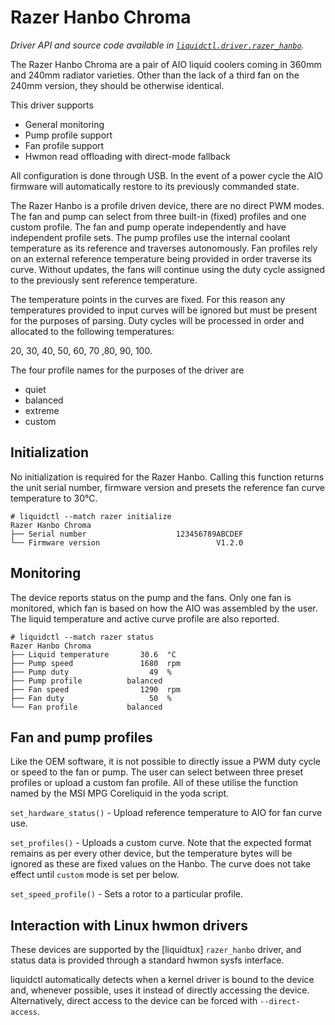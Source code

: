 # Razer Hanbo Chroma
_Driver API and source code available in [`liquidctl.driver.razer_hanbo`](../liquidctl/driver/razer_hanbo.py)._

The Razer Hanbo Chroma are a pair of AIO liquid coolers coming in 360mm and
240mm radiator varieties. Other than the lack of a third fan on the 240mm
version, they should be otherwise identical.

This driver supports
- General monitoring
- Pump profile support
- Fan profile support
- Hwmon read offloading with direct-mode fallback

All configuration is done through USB. In the event of a power cycle the
AIO firmware will automatically restore to its previously commanded state.

The Razer Hanbo is a profile driven device, there are no direct PWM modes.
The fan and pump can select from three built-in (fixed) profiles and one custom
profile. The fan and pump operate independently and have independent profile
sets. The pump profiles use the internal coolant temperature as its reference
and traverses autonomously. Fan profiles rely on an external reference
temperature being provided in order traverse its curve. Without updates, the
fans will continue using the duty cycle assigned to the previously sent
reference temperature.

The temperature points in the curves are fixed. For this reason any
temperatures provided to input curves will be ignored but must be
present for the purposes of parsing. Duty cycles will be processed
in order and allocated to the following temperatures:

20, 30, 40, 50, 60, 70 ,80, 90, 100.

The four profile names for the purposes of the driver are
- quiet
- balanced
- extreme
- custom

## Initialization
[Initialization]: #initialization

No initialization is required for the Razer Hanbo. Calling this function
returns the unit serial number, firmware version and presets the reference
fan curve temperature to 30°C.


```
# liquidctl --match razer initialize
Razer Hanbo Chroma
├── Serial number                    123456789ABCDEF
└── Firmware version                          V1.2.0
```

## Monitoring

The device reports status on the pump and the fans. Only one fan is monitored,
which fan is based on how the AIO was assembled by the user. The liquid
temperature and active curve profile are also reported.

```
# liquidctl --match razer status
Razer Hanbo Chroma
├── Liquid temperature       30.6  °C
├── Pump speed               1680  rpm
├── Pump duty                  49  %
├── Pump profile          balanced
├── Fan speed                1290  rpm
├── Fan duty                   50  %
└── Fan profile           balanced
```

## Fan and pump profiles

Like the OEM software, it is not possible to directly issue a PWM duty cycle
or speed to the fan or pump. The user can select between three preset profiles
or upload a custom fan profile. All of these utilise the function named by
the MSI MPG Coreliquid in the yoda script.

`set_hardware_status()` - Upload reference temperature to AIO for fan curve use.

`set_profiles()` - Uploads a custom curve. Note that the expected format
remains as per every other device, but the temperature bytes will be ignored
as these are fixed values on the Hanbo. The curve does not take effect until
`custom` mode is set per below.

`set_speed_profile()` - Sets a rotor to a particular profile.

## Interaction with Linux hwmon drivers
[Linux hwmon]: #interaction-with-linux-hwmon-drivers

These devices are supported by the [liquidtux] `razer_hanbo` driver, and status
data is provided through a standard hwmon sysfs interface.

liquidctl automatically detects when a kernel driver is bound to the device and,
whenever possible, uses it instead of directly accessing the device.
Alternatively, direct access to the device can be forced with `--direct-access`.
